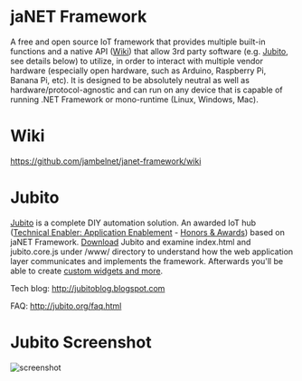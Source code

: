 # jaNET Framework
A free and open source IoT framework that provides multiple built-in functions and a native API ([Wiki](https://github.com/jambelnet/janet-framework/wiki)) that allow 3rd party software (e.g. [Jubito](http://www.jubito.org), see details below) to utilize, in order to interact with multiple vendor hardware (especially open hardware, such as Arduino, Raspberry Pi, Banana Pi, etc). It is designed to be absolutely neutral as well as hardware/protocol-agnostic and can run on any device that is capable of running .NET Framework or mono-runtime (Linux, Windows, Mac).

# Wiki
https://github.com/jambelnet/janet-framework/wiki

# Jubito
[Jubito](http://www.jubito.org) is a complete DIY automation solution. An awarded IoT hub ([Technical Enabler: Application Enablement](http://www.postscapes.com/internet-of-things-award/2014/iot-application-enabler/) - [Honors & Awards](http://jubitoblog.blogspot.com/search/label/awards)) based on jaNET Framework. [Download](http://www.jubito.org/download.html) Jubito and examine index.html and jubito.core.js under /www/ directory to understand how the web application layer communicates and implements the framework. Afterwards you'll be able to create [custom widgets and more](http://jubitoblog.blogspot.com/2016/08/consuming-restful-data.html).

Tech blog: http://jubitoblog.blogspot.com

FAQ: http://jubito.org/faq.html

# Jubito Screenshot
![screenshot](https://1.bp.blogspot.com/-zckBAkF6q9k/V_nE97h0_BI/AAAAAAAAJDU/6fXFVP5eSOEj9cTG5XMDgVVLL10ySnLWQCLcB/s640/dashboard-main.png)
